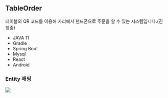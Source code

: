 ## TableOrder
테이블의 QR 코드를 이용해 자리에서 핸드폰으로 주문을 할 수 있는 시스템입니다.(진행중)

- JAVA 11
- Gradle
- Spring Boot
- Mysql
- React
- Android

### Entity 매핑
<img src="https://user-images.githubusercontent.com/69130921/121010667-a9279280-c7d0-11eb-8228-9d3259103aa6.png"><br>

